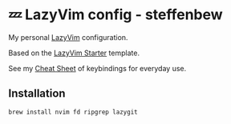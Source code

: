 # 💤 LazyVim config - steffenbew

My personal [LazyVim](https://www.lazyvim.org/) configuration.

Based on the [LazyVim Starter](https://github.com/LazyVim/starter) template.

See my [Cheat Sheet](https://steffenbew.com/lazyvim-the-commands/) of keybindings for everyday use.

## Installation

`brew install nvim fd ripgrep lazygit`
